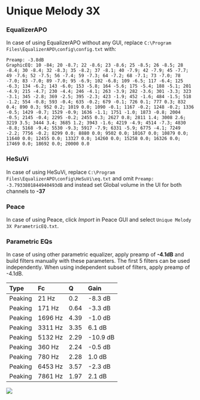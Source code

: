 # Unique Melody 3X

### EqualizerAPO
In case of using EqualizerAPO without any GUI, replace `C:\Program Files\EqualizerAPO\config\config.txt`
with:
```
Preamp: -3.8dB
GraphicEQ: 10 -84; 20 -8.7; 22 -8.6; 23 -8.6; 25 -8.5; 26 -8.5; 28 -8.4; 30 -8.4; 32 -8.3; 35 -8.2; 37 -8.1; 40 -7.9; 42 -7.9; 45 -7.7; 49 -7.6; 52 -7.5; 56 -7.4; 59 -7.3; 64 -7.2; 68 -7.1; 73 -7.0; 78 -7.0; 83 -7.0; 89 -7.0; 95 -6.9; 102 -6.8; 109 -6.5; 117 -6.4; 125 -6.3; 134 -6.2; 143 -6.0; 153 -5.8; 164 -5.6; 175 -5.4; 188 -5.1; 201 -4.9; 215 -4.7; 230 -4.4; 246 -4.1; 263 -3.9; 282 -3.6; 301 -3.3; 323 -3.1; 345 -2.8; 369 -2.5; 395 -2.3; 423 -1.9; 452 -1.6; 484 -1.5; 518 -1.2; 554 -0.8; 593 -0.4; 635 -0.2; 679 -0.1; 726 0.1; 777 0.3; 832 0.4; 890 0.3; 952 0.2; 1019 0.0; 1090 -0.1; 1167 -0.2; 1248 -0.2; 1336 -0.5; 1429 -0.7; 1529 -0.9; 1636 -1.1; 1751 -1.0; 1873 -0.8; 2004 -0.5; 2145 -0.4; 2295 -0.2; 2455 0.3; 2627 0.8; 2811 1.4; 3008 2.6; 3219 3.5; 3444 3.4; 3685 1.2; 3943 -1.6; 4219 -4.9; 4514 -7.3; 4830 -8.8; 5168 -9.4; 5530 -9.3; 5917 -7.9; 6331 -5.9; 6775 -4.1; 7249 -2.2; 7756 -0.2; 8299 0.0; 8880 0.0; 9502 0.0; 10167 0.0; 10879 0.0; 11640 0.0; 12455 0.0; 13327 0.0; 14260 0.0; 15258 0.0; 16326 0.0; 17469 0.0; 18692 0.0; 20000 0.0
```

### HeSuVi
In case of using HeSuVi, replace `C:\Program Files\EqualizerAPO\config\HeSuVi\eq.txt` and omit `Preamp:
-3.7933801844940493dB` and instead set Global volume in the UI for both channels to **-37**

### Peace
In case of using Peace, click *Import* in Peace GUI and select `Unique Melody 3X ParametricEQ.txt`.

### Parametric EQs
In case of using other parametric equalizer, apply preamp of **-4.1dB** and build filters manually
with these parameters. The first 5 filters can be used independently.
When using independent subset of filters, apply preamp of -4.1dB.

| Type    | Fc      |    Q | Gain     |
|:--------|:--------|:-----|:---------|
| Peaking | 21 Hz   | 0.2  | -8.3 dB  |
| Peaking | 171 Hz  | 0.64 | -3.3 dB  |
| Peaking | 1696 Hz | 4.39 | -1.0 dB  |
| Peaking | 3311 Hz | 3.35 | 6.1 dB   |
| Peaking | 5132 Hz | 2.29 | -10.9 dB |
| Peaking | 360 Hz  | 2.24 | -0.5 dB  |
| Peaking | 780 Hz  | 2.28 | 1.0 dB   |
| Peaking | 6453 Hz | 3.57 | -2.3 dB  |
| Peaking | 7861 Hz | 1.97 | 2.1 dB   |

![](https://raw.githubusercontent.com/jaakkopasanen/AutoEq/master/results/innerfidelity/sbaf-serious/Unique%20Melody%203X/Unique%20Melody%203X.png)